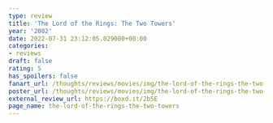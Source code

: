 ```yaml
---
type: review
title: 'The Lord of the Rings: The Two Towers'
year: '2002'
date: 2022-07-31 23:12:05.029000+00:00
categories:
- reviews
draft: false
rating: 5
has_spoilers: false
fanart_url: /thoughts/reviews/movies/img/the-lord-of-the-rings-the-two-towers_fanart.png
poster_url: /thoughts/reviews/movies/img/the-lord-of-the-rings-the-two-towers_poster.png
external_review_url: https://boxd.it/2b5E
page_name: the-lord-of-the-rings-the-two-towers
---
```


